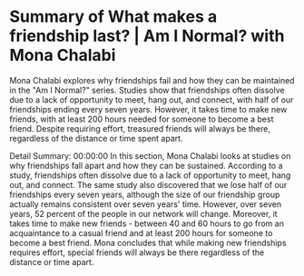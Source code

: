 # Summary of What makes a friendship last? | Am I Normal? with Mona Chalabi

Mona Chalabi explores why friendships fail and how they can be maintained in the "Am I Normal?" series. Studies show that friendships often dissolve due to a lack of opportunity to meet, hang out, and connect, with half of our friendships ending every seven years. However, it takes time to make new friends, with at least 200 hours needed for someone to become a best friend. Despite requiring effort, treasured friends will always be there, regardless of the distance or time spent apart.

Detail Summary: 
00:00:00
In this section, Mona Chalabi looks at studies on why friendships fall apart and how they can be sustained. According to a study, friendships often dissolve due to a lack of opportunity to meet, hang out, and connect. The same study also discovered that we lose half of our friendships every seven years, although the size of our friendship group actually remains consistent over seven years' time. However, over seven years, 52 percent of the people in our network will change. Moreover, it takes time to make new friends - between 40 and 60 hours to go from an acquaintance to a casual friend and at least 200 hours for someone to become a best friend. Mona concludes that while making new friendships requires effort, special friends will always be there regardless of the distance or time apart.


